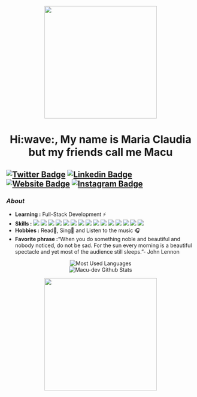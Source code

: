 <p align="center">
  <img width="300" height="300" src="https://media1.tenor.com/images/a5dda5f48b69bf95471ffd02f0d7edba/tenor.gif">
</p>

<h1 align="center">Hi:wave:, My name is Maria Claudia but my friends call me Macu</h1>

[![Twitter Badge](https://img.shields.io/badge/-@Magenta_Oreo-1ca0f1?style=flat-square&logo=twitter&logoColor=white&link=https://twitter.com/https://twitter.com/Magenta_Oreo)](https://twitter.com/Magenta_Oreo)   [![Linkedin Badge](https://img.shields.io/badge/-Maria_Claudia_Pérez_Escalante-blue?style=flat-square&logo=Linkedin&logoColor=white&link=https://www.linkedin.com/in/maría-claudia-pérez-escalante-501a62144)](https://www.linkedin.com/in/maría-claudia-pérez-escalante-501a62144) [![Website Badge](https://img.shields.io/badge/-macu.ptah.tech-blueviolet?style=flat-square&logo=Website&logoColor=white&link=https://macu.ptah.tech/)](https://macu.ptah.tech/) 
[![Instagram Badge](https://img.shields.io/badge/-macu.21-ff69b4?style=flat-square&logo=instagram&logoColor=white&link=https://www.instagram.com/macu.21/)](https://www.instagram.com/macu.21/)
---------------------------------------------------------------------------------------------------------------------------------------------------------------------------------
### <i>About</i>

-  **Learning :** Full-Stack Development :zap:
-  **Skills :**
<img src="https://img.shields.io/badge/-HTML-E34F26?style=flat&logo=HTML5&logoColor=white"> <img src="https://img.shields.io/badge/-CSS-1572B6?style=flat&logo=css3&logoColor=white"> <img src="https://img.shields.io/badge/-JavaScript-F7DF1E?style=flat&logo=javascript&logoColor=white"> <img src="https://img.shields.io/badge/-Bootstrap-563D7C?style=flat&logo=bootstrap&logoColor=white"> <img src="https://img.shields.io/badge/-Git-F05032?style=flat&logo=git&logoColor=white"> <img src="https://img.shields.io/badge/-Scss-ff69b4?style=flat&logo=scss&logoColor=white"> <img src="https://img.shields.io/badge/-Gulp-181717?style=flat&logo=gulp&logoColor=white"> <img src="https://img.shields.io/badge/-Bitbucket-0052CC?style=flat&logo=bitbucket&logoColor=white"> <img src="https://img.shields.io/badge/-Github-181717?style=flat&logo=github&logoColor=white"> <img src="https://img.shields.io/badge/-Bitbucket-0052CC?style=flat&logo=bitbucket&logoColor=white"> <img src="https://img.shields.io/badge/-npm-CB3837?style=flat&logo=npm&logoColor=white"> <img src="https://img.shields.io/badge/-Visual%20Studio%20Code-007ACC?style=flat&logo=visual-studio-code&logoColor=white"> 
<img src="https://img.shields.io/badge/-Linux-FCC624?style=flat&logo=linux&logoColor=white"> <img src="https://img.shields.io/badge/-Debian-A81D33?style=flat&logo=debian&logoColor=white"> <img src="https://img.shields.io/badge/-Windows-0078D6?style=flat&logo=windows&logoColor=white">
-  **Hobbies :** Read📕, Sing:microphone: and Listen to the music :headphones:
-  **Favorite phrase :**“When you do something noble and beautiful and nobody noticed, do not be sad. For the sun every morning is a beautiful spectacle and yet most       of the audience still sleeps.”- John Lennon

<p align="center">
   <img alt="Most Used Languages"src="https://github-readme-stats.vercel.app/api/top-langs/?username=macu-dev&show_icons=true_color=fff&icon_color=79ff97&text_color=9f9f9f&bg_color=151515">
  <br>
  <img alt="Macu-dev Github Stats" src="https://github-readme-stats.vercel.app/api?username=macu-dev&show_icons=true&theme=dark">
</p>

<p align="center">
  <img width="300" height="300" src="https://i.pinimg.com/originals/21/f0/92/21f0929a92ebe840eb932af199fb3260.gif">
</p>

